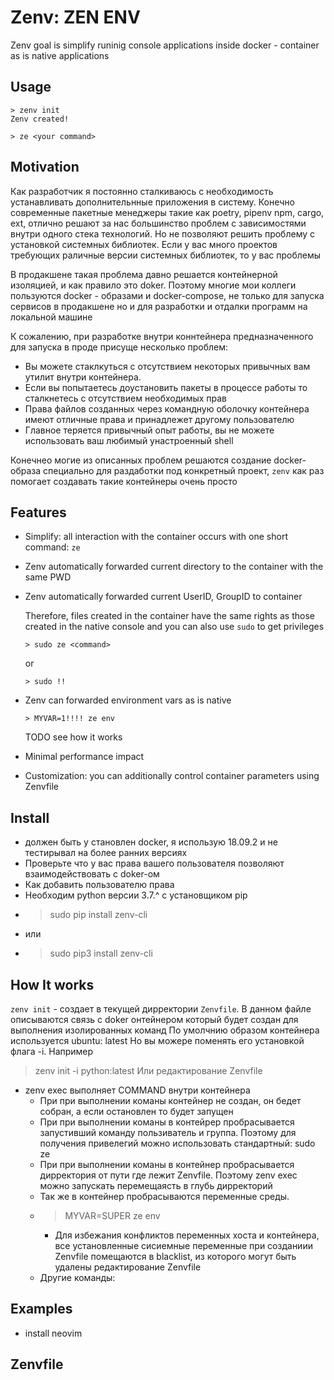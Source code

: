 Zenv: ZEN ENV
=============

Zenv goal is simplify runinig console applications inside docker - container as is native applications

## Usage
```
> zenv init
Zenv created!

> ze <your command>
```

## Motivation

Как разработчик я  постоянно сталкиваюсь с  необходимость устанавливать дополнительнные приложения в систему. Конечно современные пакетные менеджеры такие как poetry, pipenv npm, cargo, ext, отлично решают за нас большинство проблем с зависимостями внутри одного стека технологий. Но не позволяют решить проблему с установкой системных библиотек. Если у вас много проектов требующих раличные версии системных библиотек, то у вас проблемы

В продакшене такая проблема давно решается контейнерной изоляцией, и как правило это doker. Поэтому многие мои коллеги пользуются docker - образами и docker-compose, не только для запуска сервисов в продакшене но и для разработки и отдалки программ на локальной машине

К сожалению, при разработке внутри коннтейнера предназначенного для запуска в проде присуще несколько проблем:

- Вы можете стаклкуться с отсутствием некоторых привычных вам утилит внутри контейнера.
- Если вы попытаетесь доустановить пакеты в процессе работы то сталкнетесь с отсутствием необходимых прав
- Права файлов созданных через командную оболочку  контейнера имеют отличные права и принадлежет другому пользователю
- Главное теряется привычный опыт работы, вы не можете использовать ваш любимый yнастроенный shell

Конечнео могие из описанных проблем решаются создание docker-образа специально для раздаботки под конкретный проект, `zenv` как раз помогает создавать такие контейнеры очень просто

## Features

- Simplify: all interaction with the container occurs with one short command: `ze`
- Zenv automatically forwarded current directory to the container with the same PWD
- Zenv automatically forwarded current UserID, GroupID to container

    Therefore, files created in the container have the same rights as those created in the native console and you can also use `sudo` to get privileges
    ```
    > sudo ze <command>
    ```
    or

    ```
    > sudo !!
    ```

- Zenv can forwarded environment vars as is native
    ```
    > MYVAR=1!!!! ze env
    ```
    TODO see how it works

- Minimal performance impact
- Customization: you can additionally control container parameters using Zenvfile


## Install
  - должен быть у становлен docker, я использую 18.09.2 и  не тестирывал на более ранних версиях
  - Проверьте что у вас права вашего пользователя позволяют взаимодействовать с doker-ом
  - Как добавить пользователю права
  - Необходим python версии 3.7.^ c установщиком pip
  - > sudo pip install zenv-cli
  - или
  - > sudo pip3 install zenv-cli

## How It works
`zenv init`  - создает в текущей дирректории `Zenvfile`. В данном файле описываются связь с doker онтейнером который будет создан для выполнения изолированных команд
По умолчнию образом контейнера используется ubuntu: latest
Но вы можере поменять его  установкой флага -i. Например
> zenv init -i python:latest
Или редактирование Zenvfile



  - zenv exec <COMMAND> выполняет COMMAND внутри контейнера
    - При при выполнении команы контейнер не создан, он бедет собран, а если остановлен то будет запущен
    - При при выполнении команы в контейрер пробрасывается запустивший команду пользиватель и группа. Поэтому для получения привелегий можно использовать стандартный: sudo ze <COMMAND>
    - При при выполнении команы в контейнер пробрасывается дирректория от пути где лежит Zenvfile. Поэтому zenv exec можно запускать перемещаясть в глубь дирректорий
    - Так же в контейнер пробрасываются переменные среды.
    - > MYVAR=SUPER ze env
      - Для избежания конфликтов переменных хоста и контейнера, все установленные сисиемные переменные при созданиии Zenvfile помещаются в blacklist, из которого могут быть удалены редактирование Zenvfile
    - Другие команды:

## Examples
  - install neovim

## Zenvfile

